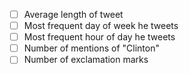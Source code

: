 - [ ] Average length of tweet
- [ ] Most frequent day of week he tweets
- [ ] Most frequent hour of day he tweets
- [ ] Number of mentions of "Clinton"
- [ ] Number of exclamation marks 
